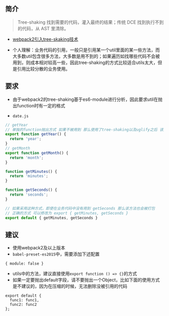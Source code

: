 
## 简介

> Tree-shaking 找到需要的代码，灌入最终的结果；传统 DCE 找到执行不到的代码，从 AST 里清除。

- [webpack2引入tree-skaking技术](https://www.zhihu.com/question/41922432)

- 个人理解：业务代码的引用，一般只是引用某一个util里面的某一些方法，而大多数util包含很多方法，大多数是用不到的；如果遍历如找哪些代码不会被用到，则成本相对较高一些，因此tree-shaking的方式比较适合utils太大，但是引用比较分散的业务使用。

## 要求

- 由于webpack2的tree-shaking基于es6-module进行分析，因此要求util在抛出function时有一定的格式

- `date.js`

```javascript
// getYear
// 单独的function抛出方式 如果不被用到 那么使用了tree-shaking以及uglify之后 该方法会被删除
export function getYear() {
  return 'year';
}
// getMonth
export function getMonth() {
  return 'month';
}

function getMinutes() {
  return 'minutes';
}

function getSeconds() {
  return 'seconds';
}

// 如果采用这种方式，即使在业务代码中没有用到 getSeconds 那么该方法也会被打包
// 正确的方式 可以修改为 export { getMinutes, getSeconds }
export default { getMinutes, getSeconds }

```

## 建议

- 使用webpack2及以上版本
- `babel-preset-es2015`中，需要添加下述配置
```
{ module: false }
```
- utils中的方法，建议直接使用`export function () => {}`的方式
- 如果一定要抛出default字段，请不要抛出一个Object，比如下面的使用方式是不建议的，因为在压缩的时候，无法删除没被引用的代码
```
export default {
  func1: func1,
  func2: func2
};
```
